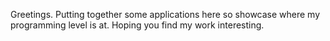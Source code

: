 Greetings. Putting together some applications here so showcase where my programming level is at. Hoping you find my work interesting.

<!---
Beufert/Beufert is a ✨ special ✨ repository because its `README.md` (this file) appears on your GitHub profile.
You can click the Preview link to take a look at your changes.
--->
